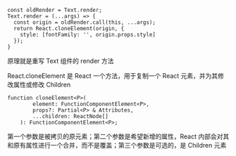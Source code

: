 ```tsx
const oldRender = Text.render;
Text.render = (...args) => {
  const origin = oldRender.call(this, ...args);
  return React.cloneElement(origin, {
    style: [fontFamily: '', origin.props.style]
  });
}
```

原理就是重写 Text 组件的 render 方法

React.cloneElement 是 React 一个方法，用于复制一个 React 元素，并为其修改属性或修改 Children

```tsx
function cloneElement<P>(
        element: FunctionComponentElement<P>,
        props?: Partial<P> & Attributes,
        ...children: ReactNode[]
    ): FunctionComponentElement<P>;
```

第一个参数是被拷贝的原元素；第二个参数是希望新增的属性，React 内部会对其和原有属性进行一个合并，而不是覆盖；第三个参数是可选的，是 Children 元素